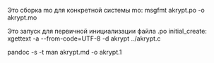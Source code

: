 
Это сборка mo для конкретной системы
mo:
	msgfmt akrypt.po -o akrypt.mo

Это запуск для первичной инициализации файла .po
initial_create:
	xgettext -a --from-code=UTF-8 -d akrypt ../akrypt.c




pandoc -s -t man akrypt.md -o akrypt.1
